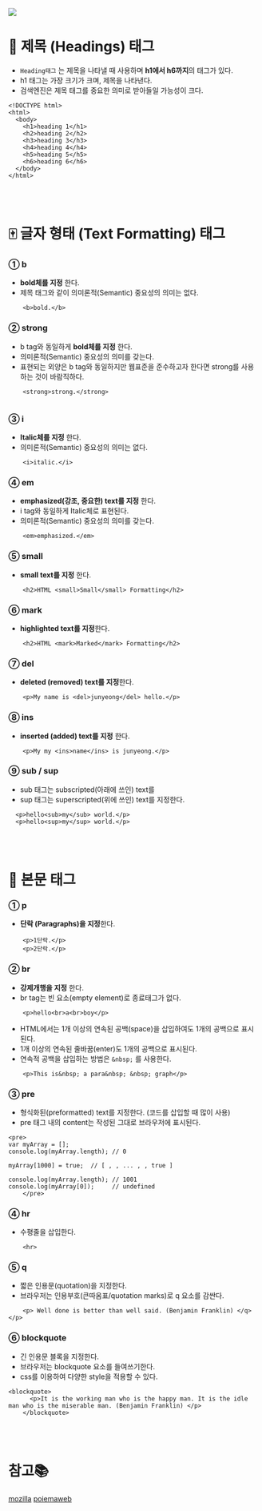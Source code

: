 
![](https://images.velog.io/images/doomchit_3/post/af55ccb6-c11f-453f-91d4-43bde041c4f4/image.png)

# 🎫 제목 (Headings) 태그
- `Heading태그` 는 제목을 나타낼 때 사용하며 **h1에서 h6까지**의 태그가 있다. 
- h1 태그는 가장 크기가 크며, 제목을 나타낸다. 
- 검색엔진은 제목 태그를 중요한 의미로 받아들일 가능성이 크다. 

```
<!DOCTYPE html>
<html>
  <body>
    <h1>heading 1</h1>
    <h2>heading 2</h2>
    <h3>heading 3</h3>
    <h4>heading 4</h4>
    <h5>heading 5</h5>
    <h6>heading 6</h6>
  </body>
</html>
```

<br/>
<br/>

# 🀄 글자 형태 (Text Formatting) 태그
### ① b
- **bold체를 지정** 한다. 
- 제목 태그와 같이 의미론적(Semantic) 중요성의 의미는 없다.
```
    <b>bold.</b>

```

### ② strong
- b tag와 동일하게 **bold체를 지정** 한다. 
- 의미론적(Semantic) 중요성의 의미를 갖는다.
- 표현되는 외양은 b tag와 동일하지만 웹표준을 준수하고자 한다면 strong를 사용하는 것이 바람직하다.
```
    <strong>strong.</strong>
    
```

### ③ i
- **Italic체를 지정** 한다. 
- 의미론적(Semantic) 중요성의 의미는 없다.
```
    <i>italic.</i>

```


### ④ em
- **emphasized(강조, 중요한) text를 지정** 한다. 
- i tag와 동일하게 Italic체로 표현된다. 
- 의미론적(Semantic) 중요성의 의미를 갖는다.
```
    <em>emphasized.</em>

```

### ⑤ small
- **small text를 지정** 한다.
```
    <h2>HTML <small>Small</small> Formatting</h2>

```


### ⑥ mark
- **highlighted text를 지정**한다.

```
    <h2>HTML <mark>Marked</mark> Formatting</h2>
```

### ⑦ del
- **deleted (removed) text를 지정**한다.
```
    <p>My name is <del>junyeong</del> hello.</p>

```


### ⑧ ins
- **inserted (added) text를 지정** 한다.
```
    <p>My my <ins>name</ins> is junyeong.</p>

```


### ⑨ sub / sup
- sub 태그는 subscripted(아래에 쓰인) text를 
- sup 태그는 superscripted(위에 쓰인) text를 지정한다.
```
  <p>hello<sub>my</sub> world.</p>
  <p>hello<sup>my</sup> world.</p>
```

<br/>
<br/>

# 🏮 본문 태그
### ① p
- **단락 (Paragraphs)을 지정**한다.
```
    <p>1단락.</p>
    <p>2단락.</p>
```

### ② br
- **강제개행을 지정** 한다. 
- br tag는 빈 요소(empty element)로 종료태그가 없다.
```
    <p>hello<br>a<br>boy</p>

```
- HTML에서는 1개 이상의 연속된 공백(space)을 삽입하여도 1개의 공백으로 표시된다. 
- 1개 이상의 연속된 줄바꿈(enter)도 1개의 공백으로 표시된다. 
- 연속적 공백을 삽입하는 방법은 `&nbsp;` 를 사용한다.

```
    <p>This is&nbsp; a para&nbsp; &nbsp; graph</p>

```


### ③ pre
- 형식화된(preformatted) text를 지정한다. (코드를 삽입할 때 많이 사용)
- pre 태그 내의 content는 작성된 그대로 브라우저에 표시된다.
```
<pre>
var myArray = [];
console.log(myArray.length); // 0

myArray[1000] = true;  // [ , , ... , , true ]

console.log(myArray.length); // 1001
console.log(myArray[0]);     // undefined
    </pre>
```

### ④ hr
- 수평줄을 삽입한다.
```
    <hr>

```

### ⑤ q
- 짧은 인용문(quotation)을 지정한다. 
- 브라우저는 인용부호(큰따옴표/quotation marks)로 q 요소를 감싼다.
```
    <p> Well done is better than well said. (Benjamin Franklin) </q></p>

```

### ⑥ blockquote
- 긴 인용문 블록을 지정한다.
- 브라우저는 blockquote 요소를 들여쓰기한다. 
- css를 이용하여 다양한 style을 적용할 수 있다.
```
<blockquote>
      <p>It is the working man who is the happy man. It is the idle man who is the miserable man. (Benjamin Franklin) </p>
    </blockquote>
```

<br/>
<br/>

# 참고📚
[mozilla](https://developer.mozilla.org/ko/docs/Web/HTML)
[poiemaweb](https://poiemaweb.com)